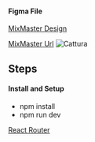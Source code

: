 #### Figma File

[MixMaster Design](https://www.figma.com/community/file/1255860657910062828)

[MixMaster Url](https://tiny-kringle-2b830a.netlify.app)
![Cattura](https://github.com/SuperBona/MixMaster_project/assets/122936032/c2c25a1f-4d3e-42b2-8967-99239c76bb7d)


## Steps

#### Install and Setup

- npm install
- npm run dev

[React Router](https://reactrouter.com/en/main)


